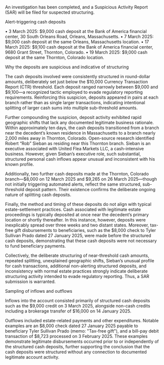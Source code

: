 An investigation has been completed, and a Suspicious Activity Report (SAR) will be filed for suspected structuring.

Alert-triggering cash deposits

• 3 March 2025: $9,000 cash deposit at the Bank of America financial center, 30 South Orleans Road, Orleans, Massachusetts.
• 7 March 2025: $9,000 cash deposit at the same Orleans, Massachusetts location.
• 17 March 2025: $9,100 cash deposit at the Bank of America financial center, 9680 Grant Street, Thornton, Colorado.
• 19 March 2025: $9,000 cash deposit at the same Thornton, Colorado location.

Why the deposits are suspicious and indicative of structuring

The cash deposits involved were consistently structured in round-dollar amounts, deliberately set just below the $10,000 Currency Transaction Report (CTR) threshold. Each deposit ranged narrowly between $9,000 and $9,100—a recognized tactic employed to evade regulatory reporting requirements. Reinforcing this suspicion, deposits appeared in pairs at each branch rather than as single larger transactions, indicating intentional splitting of larger cash sums into multiple sub-threshold amounts.

Further compounding the suspicion, deposit activity exhibited rapid geographic shifts that lack any documented legitimate business rationale. Within approximately ten days, the cash deposits transitioned from a branch near the decedent’s known residence in Massachusetts to a branch nearly 2,000 miles away in Thornton, Colorado. Open-source research identified Robert “Rob” Sieban as residing near this Thornton branch. Sieban is an executive associated with United Flea Markets LLC, a cash-intensive business. However, given Sieban’s executive role, such substantial, structured personal cash inflows appear unusual and inconsistent with his known profile.

Additionally, two further cash deposits made at the Thornton, Colorado branch—$8,000 on 12 March 2025 and $9,265 on 26 March 2025—though not initially triggering automated alerts, reflect the same structured, sub-threshold deposit pattern. Their existence confirms the deliberate ongoing nature of splitting cash deposits.

Finally, the method and timing of these deposits do not align with typical estate-settlement practices. Cash associated with legitimate estate proceedings is typically deposited at once near the decedent’s primary location or shortly thereafter. In this instance, however, deposits were inexplicably spread over three weeks and two distant states. Moreover, tax-free gift disbursements to beneficiaries, such as the $8,000 check to Tyler Sullivan Prado dated 27 January 2025, were made before the structured cash deposits, demonstrating that these cash deposits were not necessary to fund beneficiary payments.

Collectively, the deliberate structuring of near-threshold cash amounts, repeated splitting, unexplained geographic shifts, Sieban’s unusual profile for cash transactions, additional non-alerting structured deposits, and inconsistency with normal estate practices strongly indicate deliberate structuring activity intended to evade regulatory reporting. Thus, a SAR submission is warranted.

Sampling of inflows and outflows

Inflows into the account consisted primarily of structured cash deposits such as the $9,000 credit on 3 March 2025, alongside non-cash credits including a brokerage transfer of $16,000 on 14 January 2025.

Outflows included estate-related payments and other expenditures. Notable examples are an $8,000 check dated 27 January 2025 payable to beneficiary Tyler Sullivan Prado (memo: "Tax-free gift"), and a bill-pay debit transaction of $8,723 processed on 3 February 2025. These examples demonstrate legitimate disbursements occurred prior to or independently of the structured cash deposits, further supporting the conclusion that the cash deposits were structured without any connection to documented legitimate account activity.
